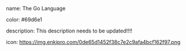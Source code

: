 name: The Go Language

color: #69d6e1

description: This description needs to be updated!!!!

icon: https://img.enkipro.com/0de65d1452f38c7e2c9afa4bcf162f97.png

